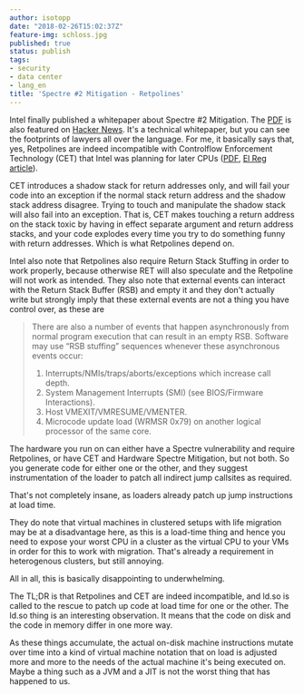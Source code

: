 ```yaml
---
author: isotopp
date: "2018-02-26T15:02:37Z"
feature-img: schloss.jpg
published: true
status: publish
tags:
- security
- data center
- lang_en
title: 'Spectre #2 Mitigation - Retpolines'
---
```

Intel finally published a whitepaper about Spectre #2 Mitigation. The
[PDF](https://software.intel.com/sites/default/files/managed/1d/46/Retpoline-A-Branch-Target-Injection-Mitigation.pdf)
is also featured on
[Hacker News](https://news.ycombinator.com/item?id=16423401). It's a technical
whitepaper, but you can see the footprints of lawyers all over the
language. For me, it basically says that, yes, Retpolines are indeed
incompatible with Controlflow Enforcement Technology (CET) that Intel
was planning for later CPUs
([PDF](https://software.intel.com/sites/default/files/managed/4d/2a/control-flow-enforcement-technology-preview.pdf),
[El Reg article](https://www.theregister.co.uk/2016/06/10/intel_control_flow_enforcement/)).

CET introduces a shadow stack for return addresses only, and will fail
your code into an exception if the normal stack return address and the
shadow stack address disagree. Trying to touch and manipulate the
shadow stack will also fail into an exception. That is, CET makes
touching a return address on the stack toxic by having in effect
separate argument and return address stacks, and your code explodes
every time you try to do something funny with return addresses. Which
is what Retpolines depend on.

Intel also note that
Retpolines also require Return Stack Stuffing in order to work
properly, because otherwise RET will also speculate and the Retpoline
will not work as intended. They also note that external events can
interact with the Return Stack Buffer (RSB) and empty it and they
don't actually write but strongly imply that these external events are
not a thing you have control over, as these are

> There are also a number of events that happen asynchronously from normal
> program execution that can result in an empty RSB. Software may use “RSB
> stuffing” sequences whenever these asynchronous events occur:
>
> 1. Interrupts/NMIs/traps/aborts/exceptions which increase call depth.
> 2. System Management Interrupts (SMI) (see BIOS/Firmware Interactions).
> 3. Host VMEXIT/VMRESUME/VMENTER.
> 4. Microcode update load (WRMSR 0x79) on another logical processor of the same core.

The hardware you run on can either have a Spectre vulnerability and require
Retpolines, or have CET and Hardware Spectre Mitigation, but not both. So
you generate code for either one or the other, and they suggest
instrumentation of the loader to patch all indirect jump callsites as
required.

That's not completely insane, as loaders already patch up jump instructions
at load time.

They do note that virtual machines in clustered setups with life migration
may be at a disadvantage here, as this is a load-time thing and hence you
need to expose your worst CPU in a cluster as the virtual CPU to your VMs in
order for this to work with migration. That's already a requirement in
heterogenous clusters, but still annoying.

All in all, this is basically disappointing to underwhelming.

The TL;DR is that Retpolines and CET are indeed incompatible, and ld.so is
called to the rescue to patch up code at load time for one or the other. The
ld.so thing is an interesting observation. It means that the code on disk
and the code in memory differ in one more way.

As these things accumulate, the actual on-disk machine instructions mutate
over time into a kind of virtual machine notation that on load is adjusted
more and more to the needs of the actual machine it's being executed on.
Maybe a thing such as a JVM and a JIT is not the worst thing that has
happened to us.

